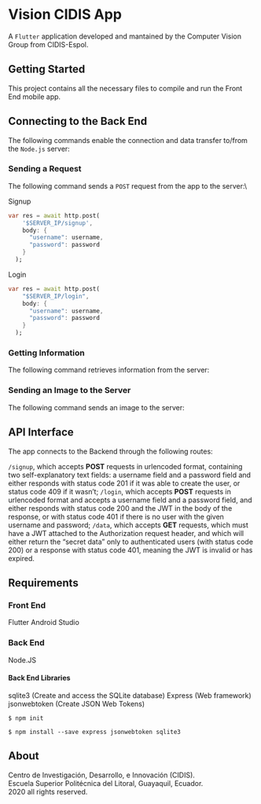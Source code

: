 # Vision CIDIS App

A `Flutter` application developed and mantained by the Computer Vision Group from CIDIS-Espol.

## Getting Started

This project contains all the necessary files to compile and run the Front End mobile app.

## Connecting to the Back End
The following commands enable the connection and data transfer to/from the `Node.js` server:

### Sending a Request
The following command sends a `POST` request from the app to the server:\

Signup
```dart
var res = await http.post(
    '$SERVER_IP/signup',
    body: {
      "username": username,
      "password": password
    }
  );
```
Login
```dart
var res = await http.post(
    "$SERVER_IP/login",
    body: {
      "username": username,
      "password": password
    }
  );
```

### Getting Information
The following command retrieves information from the server:


### Sending an Image to the Server
The following command sends an image to the server:



## API Interface
The app connects to the Backend through the following routes:

`/signup`, which accepts **POST** requests in urlencoded format, containing two self-explanatory text fields: a username field and a password field and either responds with status code 201 if it was able to create the user, or status code 409 if it wasn’t;
`/login`, which accepts **POST** requests in urlencoded format and accepts a username field and a password field, and either responds with status code 200 and the JWT in the body of the response, or with status code 401 if there is no user with the given username and password;
`/data`, which accepts **GET** requests, which must have a JWT attached to the Authorization request header, and which will either return the “secret data” only to authenticated users (with status code 200) or a response with status code 401, meaning the JWT is invalid or has expired.




## Requirements
### Front End
Flutter
Android Studio
### Back End
Node.JS
#### Back End Libraries
sqlite3 (Create and access the SQLite database)
Express (Web framework)
jsonwebtoken (Create JSON Web Tokens)
```aidl
$ npm init
```
```aidl
$ npm install --save express jsonwebtoken sqlite3
```


## About
Centro de Investigación, Desarrollo, e Innovación (CIDIS).\
Escuela Superior Politécnica del Litoral, Guayaquil, Ecuador.\
2020 all rights reserved.